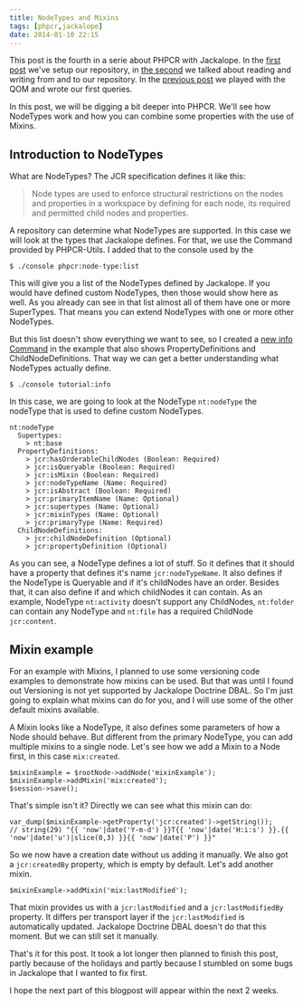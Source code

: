```yaml
---
title: NodeTypes and Mixins
tags: [phpcr,jackalope]
date: 2014-01-10 22:15
---
```

This post is the fourth in a serie about PHPCR with Jackalope. In the [first post] we've setup our repository, in
[the second] we talked about reading and writing from and to our repository. In the [previous post] we played with the
QOM and wrote our first queries.

In this post, we will be digging a bit deeper into PHPCR. We'll see how NodeTypes work and how you can combine some
properties with the use of Mixins.

## Introduction to NodeTypes

What are NodeTypes? The JCR specification defines it like this:

> Node types are used to enforce structural restrictions on the nodes and properties in a workspace by defining for
> each node, its required and permitted child nodes and properties.

A repository can determine what NodeTypes are supported. In this case we will look at the types that Jackalope defines.
For that, we use the Command provided by PHPCR-Utils. I added that to the console used by the

~~~language-bash
$ ./console phpcr:node-type:list
~~~

This will give you a list of the NodeTypes defined by Jackalope. If you would have defined custom NodeTypes, then those
would show here as well. As you already can see in that list almost all of them have one or more SuperTypes. That means
you can extend NodeTypes with one or more other NodeTypes.

But this list doesn't show everything we want to see, so I created a [new info Command] in the example that also shows
PropertyDefinitions and ChildNodeDefinitions. That way we can get a better understanding what NodeTypes actually define.

~~~language-bash
$ ./console tutorial:info
~~~

In this case, we are going to look at the NodeType `nt:nodeType` the nodeType that is used to define custom NodeTypes.

~~~language-css
nt:nodeType
  Supertypes:
    > nt:base
  PropertyDefinitions:
    > jcr:hasOrderableChildNodes (Boolean: Required)
    > jcr:isQueryable (Boolean: Required)
    > jcr:isMixin (Boolean: Required)
    > jcr:nodeTypeName (Name: Required)
    > jcr:isAbstract (Boolean: Required)
    > jcr:primaryItemName (Name: Optional)
    > jcr:supertypes (Name: Optional)
    > jcr:mixinTypes (Name: Optional)
    > jcr:primaryType (Name: Required)
  ChildNodeDefinitions:
    > jcr:childNodeDefinition (Optional)
    > jcr:propertyDefinition (Optional)
~~~

As you can see, a NodeType defines a lot of stuff. So it defines that it should have a property that defines it's name
`jcr:nodeTypeName`. It also defines if the NodeType is Queryable and if it's childNodes have an order.
Besides that, it can also define if and which childNodes it can contain. As an example, NodeType `nt:activity` doesn't
support any ChildNodes, `nt:folder` can contain any NodeType and `nt:file` has a required ChildNode `jcr:content`.

## Mixin example

For an example with Mixins, I planned to use some versioning code examples to demonstrate how mixins can be used. But
that was until I found out Versioning is not yet supported by Jackalope Doctrine DBAL. So I'm just going to explain what
mixins can do for you, and I will use some of the other default mixins available.

A Mixin looks like a NodeType, it also defines some parameters of how a Node should behave. But different from the
primary NodeType, you can add multiple mixins to a single node. Let's see how we add a Mixin to a Node first, in this
case `mix:created`.

~~~language-php
$mixinExample = $rootNode->addNode('mixinExample');
$mixinExample->addMixin('mix:created');
$session->save();
~~~

That's simple isn't it? Directly we can see what this mixin can do:

~~~language-php
var_dump($mixinExample->getProperty('jcr:created')->getString());
// string(29) "{{ 'now'|date('Y-m-d') }}T{{ 'now'|date('H:i:s') }}.{{ 'now'|date('u')|slice(0,3) }}{{ 'now'|date('P') }}"
~~~

So we now have a creation date without us adding it manually. We also got a `jcr:createdBy` property, which is empty by
default. Let's add another mixin.

~~~language-php
$mixinExample->addMixin('mix:lastModified');
~~~

That mixin provides us with a `jcr:lastModified` and a `jcr:lastModifiedBy` property. It differs per transport layer if
the `jcr:lastModified` is automatically updated. Jackalope Doctrine DBAL doesn't do that this moment. But we can still
set it manually.

That's it for this post. It took a lot longer then planned to finish this post, partly because of the holidays and
partly because I stumbled on some bugs in Jackalope that I wanted to fix first.

I hope the next part of this blogpost will appear within the next 2 weeks.

[first post]: {{site.url}}/2013/11/16/setup-jackalope-with-mysql
[the second]: {{site.url}}/2013/11/26/phpcr-reading-and-writing
[previous post]: {{site.url}}/2013/12/09/phpcr-query-object-model
[new info Command]: https://github.com/wjzijderveld/phpcr-blog-serie/blob/part4-nodetypes-and-mixins/src/Wjzijderveld/Command/InfoCommand.php